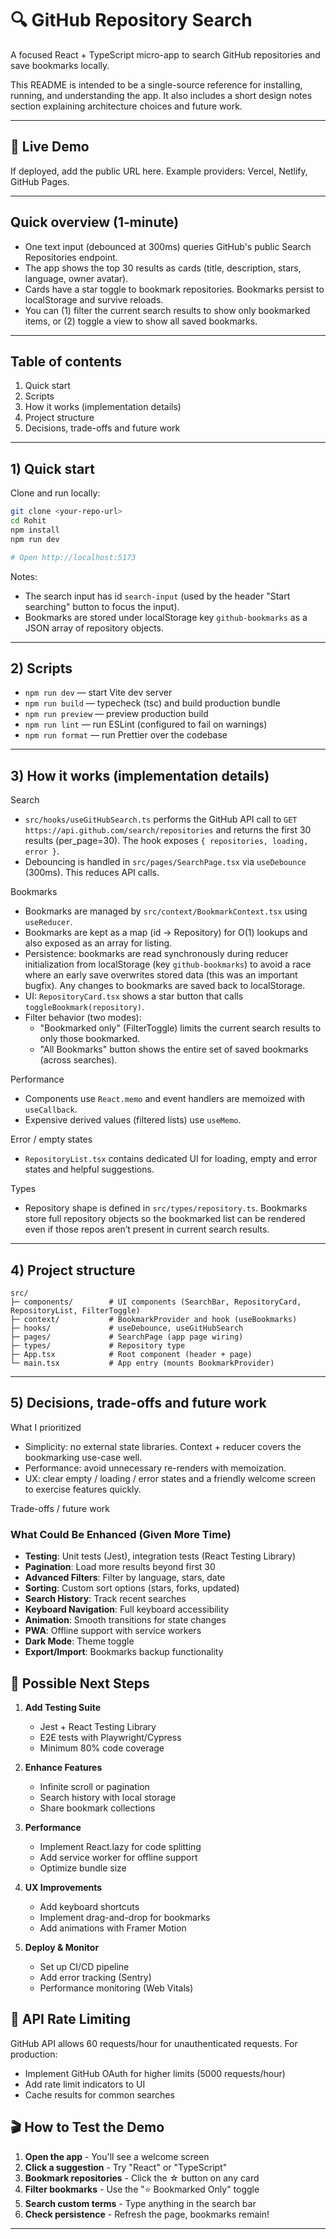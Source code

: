 # 🔍 GitHub Repository Search

A focused React + TypeScript micro-app to search GitHub repositories and save bookmarks locally.

This README is intended to be a single-source reference for installing, running, and understanding the app. It also includes a short design notes section explaining architecture choices and future work.

---

## 🚀 Live Demo

If deployed, add the public URL here. Example providers: Vercel, Netlify, GitHub Pages.

---

## Quick overview (1‑minute)

- One text input (debounced at 300ms) queries GitHub's public Search Repositories endpoint.
- The app shows the top 30 results as cards (title, description, stars, language, owner avatar).
- Cards have a star toggle to bookmark repositories. Bookmarks persist to localStorage and survive reloads.
- You can (1) filter the current search results to show only bookmarked items, or (2) toggle a view to show all saved bookmarks.

---

## Table of contents

1. Quick start
2. Scripts
3. How it works (implementation details)
4. Project structure
5. Decisions, trade-offs and future work
---

## 1) Quick start

Clone and run locally:

```bash
git clone <your-repo-url>
cd Rohit
npm install
npm run dev

# Open http://localhost:5173
```

Notes:
- The search input has id `search-input` (used by the header "Start searching" button to focus the input).
- Bookmarks are stored under localStorage key `github-bookmarks` as a JSON array of repository objects.

---

## 2) Scripts

- `npm run dev` — start Vite dev server
- `npm run build` — typecheck (tsc) and build production bundle
- `npm run preview` — preview production build
- `npm run lint` — run ESLint (configured to fail on warnings)
- `npm run format` — run Prettier over the codebase

---

## 3) How it works (implementation details)

Search
- `src/hooks/useGitHubSearch.ts` performs the GitHub API call to `GET https://api.github.com/search/repositories` and returns the first 30 results (per_page=30). The hook exposes `{ repositories, loading, error }`.
- Debouncing is handled in `src/pages/SearchPage.tsx` via `useDebounce` (300ms). This reduces API calls.

Bookmarks
- Bookmarks are managed by `src/context/BookmarkContext.tsx` using `useReducer`.
- Bookmarks are kept as a map (id -> Repository) for O(1) lookups and also exposed as an array for listing.
- Persistence: bookmarks are read synchronously during reducer initialization from localStorage (key `github-bookmarks`) to avoid a race where an early save overwrites stored data (this was an important bugfix). Any changes to bookmarks are saved back to localStorage.
- UI: `RepositoryCard.tsx` shows a star button that calls `toggleBookmark(repository)`.
- Filter behavior (two modes):
  - "Bookmarked only" (FilterToggle) limits the current search results to only those bookmarked.
  - "All Bookmarks" button shows the entire set of saved bookmarks (across searches).

Performance
- Components use `React.memo` and event handlers are memoized with `useCallback`.
- Expensive derived values (filtered lists) use `useMemo`.

Error / empty states
- `RepositoryList.tsx` contains dedicated UI for loading, empty and error states and helpful suggestions.

Types
- Repository shape is defined in `src/types/repository.ts`. Bookmarks store full repository objects so the bookmarked list can be rendered even if those repos aren’t present in current search results.

---

## 4) Project structure

```
src/
├─ components/        # UI components (SearchBar, RepositoryCard, RepositoryList, FilterToggle)
├─ context/           # BookmarkProvider and hook (useBookmarks)
├─ hooks/             # useDebounce, useGitHubSearch
├─ pages/             # SearchPage (app page wiring)
├─ types/             # Repository type
├─ App.tsx            # Root component (header + page)
└─ main.tsx           # App entry (mounts BookmarkProvider)
```

---

## 5) Decisions, trade-offs and future work

What I prioritized
- Simplicity: no external state libraries. Context + reducer covers the bookmarking use-case well.
- Performance: avoid unnecessary re-renders with memoization.
- UX: clear empty / loading / error states and a friendly welcome screen to exercise features quickly.

Trade-offs / future work

### What Could Be Enhanced (Given More Time)
- **Testing**: Unit tests (Jest), integration tests (React Testing Library)
- **Pagination**: Load more results beyond first 30
- **Advanced Filters**: Filter by language, stars, date
- **Sorting**: Custom sort options (stars, forks, updated)
- **Search History**: Track recent searches
- **Keyboard Navigation**: Full keyboard accessibility
- **Animation**: Smooth transitions for state changes
- **PWA**: Offline support with service workers
- **Dark Mode**: Theme toggle
- **Export/Import**: Bookmarks backup functionality

## 🚧 Possible Next Steps

1. **Add Testing Suite**
   - Jest + React Testing Library
   - E2E tests with Playwright/Cypress
   - Minimum 80% code coverage

2. **Enhance Features**
   - Infinite scroll or pagination
   - Search history with local storage
   - Share bookmark collections

3. **Performance**
   - Implement React.lazy for code splitting
   - Add service worker for offline support
   - Optimize bundle size

4. **UX Improvements**
   - Add keyboard shortcuts
   - Implement drag-and-drop for bookmarks
   - Add animations with Framer Motion

5. **Deploy & Monitor**
   - Set up CI/CD pipeline
   - Add error tracking (Sentry)
   - Performance monitoring (Web Vitals)

## 📝 API Rate Limiting

GitHub API allows 60 requests/hour for unauthenticated requests. For production:
- Implement GitHub OAuth for higher limits (5000 requests/hour)
- Add rate limit indicators to UI
- Cache results for common searches

## 🎬 How to Test the Demo

1. **Open the app** - You'll see a welcome screen
2. **Click a suggestion** - Try "React" or "TypeScript"
3. **Bookmark repositories** - Click the ☆ button on any card
4. **Filter bookmarks** - Use the "⭐ Bookmarked Only" toggle
5. **Search custom terms** - Type anything in the search bar
6. **Check persistence** - Refresh the page, bookmarks remain!
---





